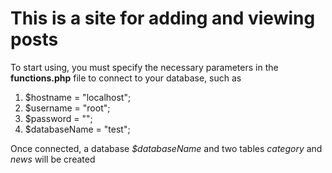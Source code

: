 # This is a site for adding and viewing posts
To start using, you must specify the necessary parameters in the **functions.php** file to connect to your database, such as
1. $hostname     = "localhost";
2. $username     = "root";
3. $password     = "";
4. $databaseName = "test";   

Once connected, a database *$databaseName* and two tables *category* and *news* will be created
